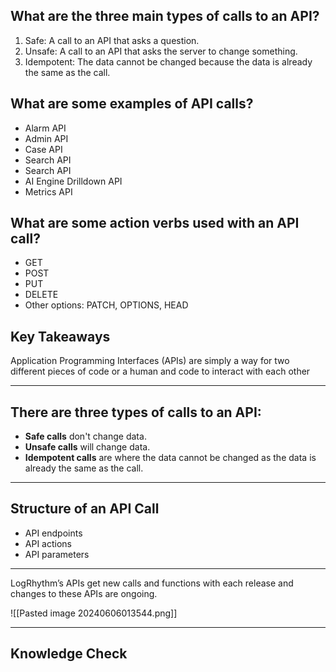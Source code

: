 
## What are the three main types of calls to an API?

1. Safe: A call to an API that asks a question.
2. Unsafe: A call to an API that asks the server to change something. 
3. Idempotent: The data cannot be changed because the data is already the same as the call.


## What are some examples of API calls?

- Alarm API
- Admin API
- Case API
- Search API
- Search API
- AI Engine Drilldown API
- Metrics API


## What are some action verbs used with an API call?

- GET
- POST
- PUT
- DELETE
- Other options: PATCH, OPTIONS, HEAD



## Key Takeaways

Application Programming Interfaces (APIs) are simply a way for two different pieces of code or a human and code to interact with each other

<hr>

## There are three types of calls to an API:

- **Safe calls** don't change data.
- **Unsafe calls** will change data.
- **Idempotent calls** are where the data cannot be changed as the data is already the same as the call.

<hr>

## Structure of an API Call

- API endpoints
- API actions
- API parameters


<hr>


LogRhythm’s APIs get new calls and functions with each release and changes to these APIs are ongoing.

![[Pasted image 20240606013544.png]]

<hr>


## Knowledge Check

